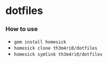 # dotfiles

### How to use
- ```gem install homesick```
- ```homesick clone th3m4ri0/dotfiles```
- ```homesick symlink th3m4ri0/dotfiles```
